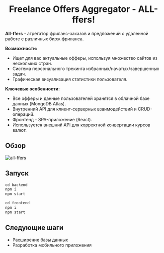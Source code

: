 <h1 align="center">Freelance Offers Aggregator - ALL-ffers!</h1>

**All-ffers** - агрегатор фриланс-заказов и предложений о удаленной работе с различных бирж фриланса.

**Возможности:**

* Ищет для вас актуальные офферы, используя множество сайтов из нескольких стран.
* Система персонального трекинга избранных/начатых/завершенных задач.
* Графическая визуализация статистики пользователя.

**Ключевые особенности:**

* Все офферы и данные пользователей хранятся в облачной базе данных (MongoDB Atlas).
* Внутренний API для клиент-серверных взаимодействий и CRUD-операций.
* Фронтенд - SPA-приложение (React).
* Используется внешний API для корректной конвертации курсов валют.

## Обзор
![all-ffers](https://user-images.githubusercontent.com/63851100/91732454-8a90cd00-eba8-11ea-824d-df68e9f8bbec.gif)

## Запуск
```js
cd backend
npm i
npm start

cd frontend
npm i
npm start
```
## Следующие шаги
* Расширение базы данных
* Разработка мобильного приложения
